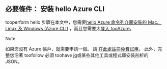 ## <a name="prerequisite-install-hello-azure-cli"></a>必要條件： 安裝 hello Azure CLI
tooperform hello 步驟在本文中，您需要[hello Azure 命令列介面安裝的 Mac、 Linux 及 Windows (Azure CLI)](../articles/cli-install-nodejs.md) ，而且您需要太[登入 tooAzure](../articles/xplat-cli-connect.md)。 

> [!NOTE]
> 如果您沒有 Azure 帳戶，就需要申請一個。 請 [在此處註冊免費試用](../articles/active-directory/sign-up-organization.md)。 此外，完整您沿著 toofollow 必須 toohave [jq](https://stedolan.github.io/jq/)或某些其他工具或程式庫安裝剖析的 JSON。
> 
> 

